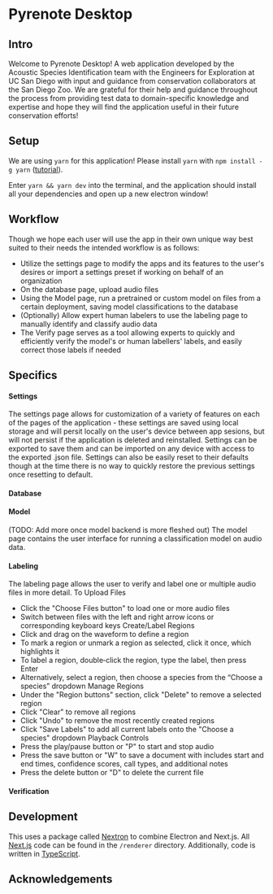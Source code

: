 # Pyrenote Desktop

## Intro

Welcome to Pyrenote Desktop! A web application developed by the Acoustic Species Identification team with the Engineers for Exploration at UC San Diego with input and guidance from conservation collaborators at the San Diego Zoo. We are grateful for their help and guidance throughout the process from providing test data to domain-specific knowledge and expertise and hope they will find the application useful in their future conservation efforts! 

## Setup

We are using `yarn` for this application! Please install `yarn` with `npm install -g yarn` ([tutorial](https://www.digitalocean.com/community/tutorials/how-to-install-and-use-the-yarn-package-manager-for-node-js)).

Enter `yarn && yarn dev` into the terminal, and the application should install all your dependencies and open up a new electron window!

## Workflow

Though we hope each user will use the app in their own unique way best suited to their needs the intended workflow is as follows:
- Utilize the settings page to modify the apps and its features to the user's desires or import a settings preset if working on behalf of an organization
- On the database page, upload audio files 
- Using the Model page, run a pretrained or custom model on files from a certain deployment, saving model classifications to the database
- (Optionally) Allow expert human labelers to use the labeling page to manually identify and classify audio data 
- The Verify page serves as a tool allowing experts to quickly and efficiently verify the model's or human labellers' labels, and easily correct those labels if needed

## Specifics

#### Settings

The settings page allows for customization of a variety of features on each of the pages of the application - these settings are saved using local storage and will persit locally on the user's device between app sesions, but will not persist if the application is deleted and reinstalled. Settings can be exported to save them and can be imported on any device with access to the exported .json file. Settings can also be easily reset to their defaults though at the time there is no way to quickly restore the previous settings once resetting to default.

#### Database

#### Model

(TODO: Add more once model backend is more fleshed out) The model page contains the user interface for running a classification model on audio data. 

#### Labeling

The labeling page allows the user to verify and label one or multiple audio files in more detail. 
To Upload Files
- Click the "Choose Files button" to load one or more audio files
- Switch between files with the left and right arrow icons or corresponding keyboard keys
Create/Label Regions
- Click and drag on the waveform to define a region
- To mark a region or unmark a region as selected, click it once, which highlights it 
- To label a region, double‑click the region, type the label, then press Enter
- Alternatively, select a region, then choose a species from the “Choose a species” dropdown
Manage Regions
- Under the "Region buttons" section, click "Delete" to remove a selected region
- Click "Clear" to remove all regions
- Click "Undo" to remove the most recently created regions
- Click "Save Labels" to add all current labels onto the "Choose a species" dropdown
Playback Controls
- Press the play/pause button or "P" to start and stop audio
- Press the save button or "W" to save a document with includes start and end times, confidence scores, call types, and additional notes
- Press the delete button or "D" to delete the current file

#### Verification

## Development

This uses a package called [Nextron](https://blog.logrocket.com/building-app-next-js-electron/) to combine Electron and Next.js. All [Next.js](https://nextjs.org/) code can be found in the `/renderer` directory. Additionally, code is written in [TypeScript](https://www.typescriptlang.org/).

## Acknowledgements

